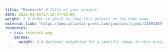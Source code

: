 ```yaml
---
title: "Research" # Title of your project
date: 2021-03-01T17:16:37-05:00
weight: 2 # Order in which to show this project on the home page
external_link: "https://www.atlantis-press.com/journals/ijndc/125913574" # Optional external link instead of modal
resources:
  - src: research.png
    params:
      weight: 3 # Optional weighting for a specific image in this project folder
---
```

